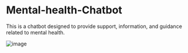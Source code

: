 # Mental-health-Chatbot 
This is a chatbot  designed to provide support, information, and guidance related to mental health.



![image](https://user-images.githubusercontent.com/62094358/221975328-2c9500a6-d551-4704-8544-e60e449bcdda.png)

